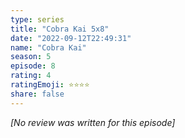 ```yaml
---
type: series
title: "Cobra Kai 5x8"
date: "2022-09-12T22:49:31"
name: "Cobra Kai"
season: 5
episode: 8
rating: 4
ratingEmoji: ⭐️⭐️⭐️⭐️
share: false
---
```


*[No review was written for this episode]*
